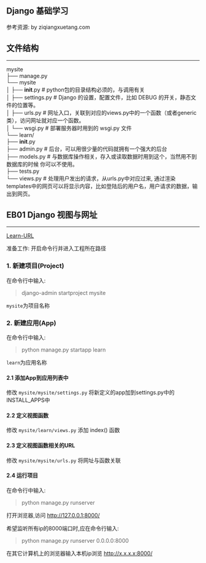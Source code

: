 ## Django 基础学习 

参考资源: by ziqiangxuetang.com

## 文件结构
---  

mysite  
├── manage.py  
└── mysite  
│   ├── __init__.py     # python包的目录结构必须的，与调用有关  
│   ├── settings.py     # Django 的设置，配置文件，比如 DEBUG 的开关，静态文件的位置等。  
│   ├── urls.py         # 网址入口，关联到对应的views.py中的一个函数（或者generic类），访问网址就对应一个函数。  
│   └── wsgi.py         # 部署服务器时用到的 wsgi.py 文件  
└── learn/  
    ├── __init__.py  
    ├── admin.py        # 后台，可以用很少量的代码就拥有一个强大的后台  
    ├── models.py       # 与数据库操作相关，存入或读取数据时用到这个，当然用不到数据库的时候 你可以不使用。  
    ├── tests.py  
    └── views.py        # 处理用户发出的请求，从urls.py中对应过来, 通过渲染templates中的网页可以将显示内容，比如登陆后的用户名，用户请求的数据，输出到网页。  


## EB01 Django 视图与网址
----

[Learn-URL](https://code.ziqiangxuetang.com/django/django-views-urls.html)  

准备工作:
开启命令行并进入工程所在路径

### 1. 新建项目(Project)

在命令行中输入:  

> django-admin startproject mysite  

`mysite`为项目名称

### 2. 新建应用(App)

在命令行中输入:  

> python manage.py startapp learn    

`learn`为应用名称

#### 2.1 添加App到应用列表中

修改 `mysite/mysite/settings.py` 将新定义的app加到settings.py中的INSTALL_APPS中  

#### 2.2 定义视图函数

修改 `mysite/learn/views.py` 添加 index() 函数

#### 2.3 定义视图函数相关的URL

修改 `mysite/mysite/urls.py` 将网址与函数关联

#### 2.4 运行项目

在命令行中输入:  

> python manage.py runserver  

打开浏览器,访问 http://127.0.0.1:8000/  

希望监听所有ip的8000端口时,应在命令行输入:

> python manage.py runserver 0.0.0.0:8000

在其它计算机上的浏览器输入本机ip浏览 http://x.x.x.x:8000/ 
